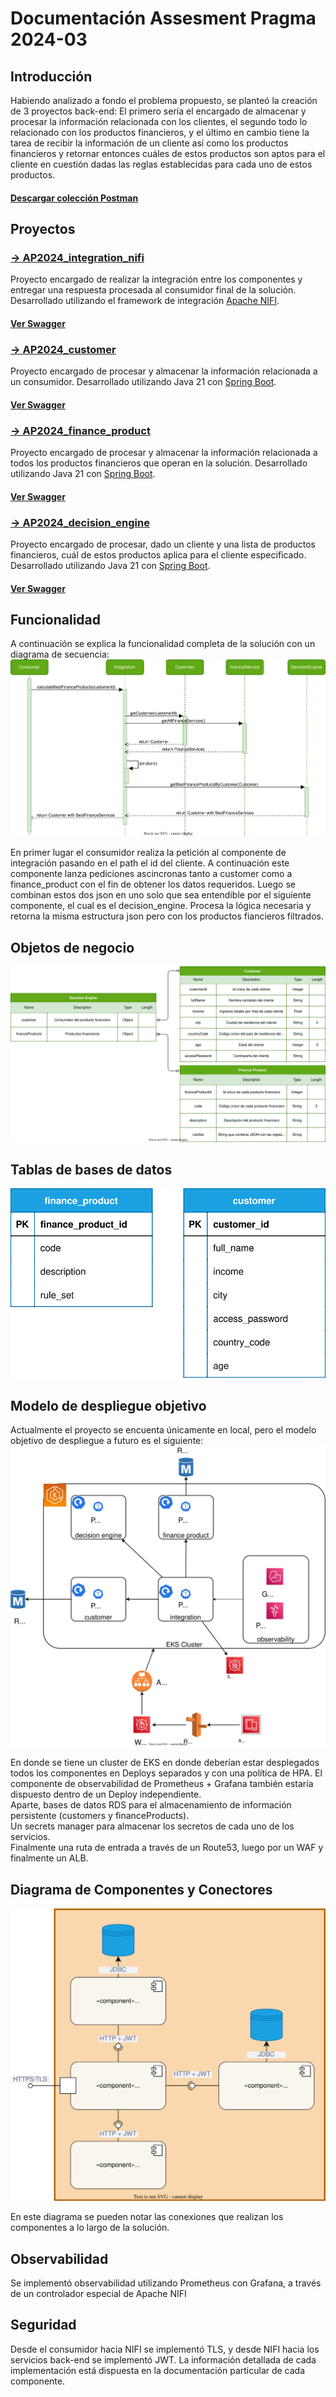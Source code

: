 # Documentación Assesment Pragma 2024-03

## Introducción

Habiendo analizado a fondo el problema propuesto, se planteó la creación de 3 proyectos back-end: El primero sería el encargado de almacenar y procesar la información relacionada con los clientes, el segundo todo lo relacionado con los productos financieros, y el último en cambio tiene la tarea de recibir la información de un cliente así como los productos financieros y retornar entonces cuáles de estos productos son aptos para el cliente en cuestión dadas las reglas establecidas para cada uno de estos productos.

#### <a href="collections/FinanceService_collection.json" download>Descargar colección Postman</a>

## Proyectos

### [→ AP2024_integration_nifi](https://github.com/fcordonezo/AP202403_integration_nifi)

Proyecto encargado de realizar la integración entre los componentes y entregar una respuesta procesada al consumidor final de la solución.
Desarrollado utilizando el framework de integración [Apache NIFI](https://nifi.apache.org/).

#### [Ver Swagger](https://fcordonezo.github.io/AP202403_integration_nifi/)

### [→ AP2024_customer](https://github.com/fcordonezo/AP202403_customer)

Proyecto encargado de procesar y almacenar la información relacionada a un consumidor.
Desarrollado utilizando Java 21 con [Spring Boot](https://spring.io/projects/spring-boot).

#### [Ver Swagger](https://fcordonezo.github.io/AP202403_customer/)

### [→ AP2024_finance_product](https://github.com/fcordonezo/AP202403_finance_product)

Proyecto encargado de procesar y almacenar la información relacionada a todos los productos financieros que operan en la solución.
Desarrollado utilizando Java 21 con [Spring Boot](https://spring.io/projects/spring-boot).

#### [Ver Swagger](https://fcordonezo.github.io/AP202403_finance_product/)

### [→ AP2024_decision_engine](https://github.com/fcordonezo/AP202403_decision_engine)

Proyecto encargado de procesar, dado un cliente y una lista de productos financieros, cuál de estos productos aplica para el cliente especificado.
Desarrollado utilizando Java 21 con [Spring Boot](https://spring.io/projects/spring-boot).

#### [Ver Swagger](https://fcordonezo.github.io/AP202403_decision_engine/)

## Funcionalidad

A continuación se explica la funcionalidad completa de la solución con un diagrama de secuencia:
![Diagrama de secuencia](./diagrams/secuence.svg)

En primer lugar el consumidor realiza la petición al componente de integración pasando en el path el id del cliente. A continuación este componente lanza pediciones ascincronas tanto a customer como a finance_product con el fin de obtener los datos requeridos. Luego se combinan estos dos json en uno solo que sea entendible por el siguiente componente, el cual es el decision_engine. Procesa la lógica necesaria y retorna la misma estructura json pero con los productos fiancieros filtrados.

## Objetos de negocio
![Modelo canónico](./diagrams/canonical.svg)

## Tablas de bases de datos
![Tablas bases de datos](./diagrams/database_tables.svg)

## Modelo de despliegue objetivo

Actualmente el proyecto se encuenta únicamente en local, pero el modelo objetivo de despliegue a futuro es el siguiente:
![Modelo objetivo](./diagrams/target.svg)

En donde se tiene un cluster de EKS en donde deberían estar desplegados todos los componentes en Deploys separados y con una política de HPA. El componente de observabilidad de Prometheus + Grafana también estaría dispuesto dentro de un Deploy independiente.  
Aparte, bases de datos RDS para el almacenamiento de información persistente (customers y financeProducts).  
Un secrets manager para almacenar los secretos de cada uno de los servicios.  
Finalmente una ruta de entrada a través de un Route53, luego por un WAF y finalmente un ALB.

## Diagrama de Componentes y Conectores
![Diagrama componentes y conectores](./diagrams/components_connectors.svg)

En este diagrama se pueden notar las conexiones que realizan los componentes a lo largo de la solución.

## Observabilidad

Se implementó observabilidad utilizando Prometheus con Grafana, a través de un controlador especial de Apache NIFI

## Seguridad

Desde el consumidor hacia NIFI se implementó TLS, y desde NIFI hacia los servicios back-end se implementó JWT. La información detallada de cada implementación está dispuesta en la documentación particular de cada componente.